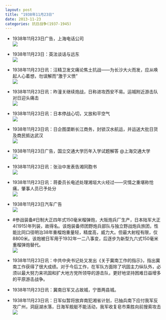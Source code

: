 ```yaml
---
layout: post
title: "1938年11月23日"
date: 2013-11-23
categories: 抗日战争(1937-1945)
---
```


<meta name="referrer" content="no-referrer" />

- 1938年11月23日广告，上海电话公司 <br/><img src="https://ww2.sinaimg.cn/large/aca367d8jw1eavcwg4r4zj209m0kfdhq.jpg" />

- 1938年11月23日：英法谈话与远东 <br/><img src="https://ww3.sinaimg.cn/large/aca367d8jw1eavb5zq33sj20cs0eoafe.jpg" />

- 1938年11月23日讯：汪精卫发文痛论焦土抗战——为长沙大火而发，应从唤起人心着想，勿误解而“激于义愤” <br/><img src="https://ww1.sinaimg.cn/large/aca367d8jw1eav9fli2ygj20cs1bek52.jpg" />

- 1938年11月23日讯：昨潼关继续炮战，日称进攻西安不易。运城附近游击队对日迎头痛击 <br/><img src="https://ww1.sinaimg.cn/large/aca367d8jw1eav7p5iiwoj20a50e0gny.jpg" />

- 1938年11月23日讯：日本停战心切，又放和平空气 <br/><img src="https://ww2.sinaimg.cn/large/aca367d8jw1eav489pthbj20fb0du42d.jpg" />

- 1938年11月23日讯：日企图垄断长江商务，封锁汉水航运，并运送大批日货及商民抵达武汉 <br/><img src="https://ww3.sinaimg.cn/large/aca367d8jw1eav2hu3twjj20cs0y10yp.jpg" />

- 1938年11月23日广告，国立交通大学历年入学试题解答 @上海交通大学 <br/><img src="https://ww3.sinaimg.cn/large/aca367d8jw1eav0rgmhbrj209z0klq68.jpg" />

- 1938年11月23日讯：张治中发表告湘同胞书 <br/><img src="https://ww2.sinaimg.cn/large/aca367d8jw1eauvk3gdd2j20cs0n2wku.jpg" />

- 1938年11月23日讯：蒋委员长电述处理湘垣大火经过——灾情之重堪称怆痛，肇事人员已予处分 <br/><img src="https://ww2.sinaimg.cn/large/aca367d8jw1eauttrcniwj20cs0osn2w.jpg" />

- 1938年11月23日汽车广告 <br/><img src="https://ww1.sinaimg.cn/large/aca367d8jw1eaus3ffqxij20j10cwdik.jpg" />

- #参战装备#日制大正四年式150毫米榴弹炮，大阪炮兵厂生产，日本陆军大正4(1915)年列装，故得名。该炮装备师团野炮兵部队与独立野战炮兵旅团，性能比同口径明治38年重榴炮重量轻，精度高，威力大。但最大射程有限，仅8800米。该炮被日军用于1932年一二八事变，后逐步为新型九六式150毫米重榴弹炮替代。 <br/><img src="https://ww3.sinaimg.cn/large/aca367d8jw1eauqtp65kvj20m80fw77r.jpg" />

- 1938年11月23日讯：中共中央书记处又发出《关于冀南工作的指示》，指出冀南工作获得了很大成绩。对于今后工作，在军队方面除了巩固主力纵队外，必须以最大努力来巩固和扩大地方党所领导的游击队，更好地坚持困难日益增多的平原游击战争。 

- 1938年11月23日讯：冀南日军又占故城，宁晋两县城。 

- 1938年11月23日讯：日军似暂将放弃南犯湘省计划，已抽兵南下应付我军反攻广州，洞庭湖水落，日海军舰艇不能活动，我军收复皂市乘胜向前搜索攻击 <br/><img src="https://ww2.sinaimg.cn/large/aca367d8jw1eaul5fhqp5j20cs1gfjzp.jpg" />

